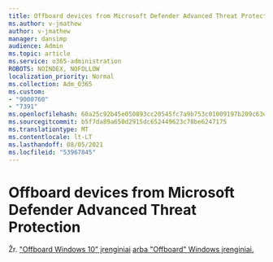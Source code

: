 ```yaml
---
title: Offboard devices from Microsoft Defender Advanced Threat Protection
ms.author: v-jmathew
author: v-jmathew
manager: dansimp
audience: Admin
ms.topic: article
ms.service: o365-administration
ROBOTS: NOINDEX, NOFOLLOW
localization_priority: Normal
ms.collection: Adm_O365
ms.custom:
- "9000760"
- "7391"
ms.openlocfilehash: 60a25c92b45e050893cc20545fc7a9b753c01009197b209c63e3bc56accf1e04
ms.sourcegitcommit: b5f7da89a650d2915dc652449623c78be6247175
ms.translationtype: MT
ms.contentlocale: lt-LT
ms.lasthandoff: 08/05/2021
ms.locfileid: "53967845"
---
```

# <a name="offboard-devices-from-microsoft-defender-advanced-threat-protection"></a>Offboard devices from Microsoft Defender Advanced Threat Protection

Žr. ["Offboard Windows 10" įrenginiai](https://go.microsoft.com/fwlink/?linkid=2143629) [arba "Offboard" Windows įrenginiai.](https://go.microsoft.com/fwlink/?linkid=2143630)

